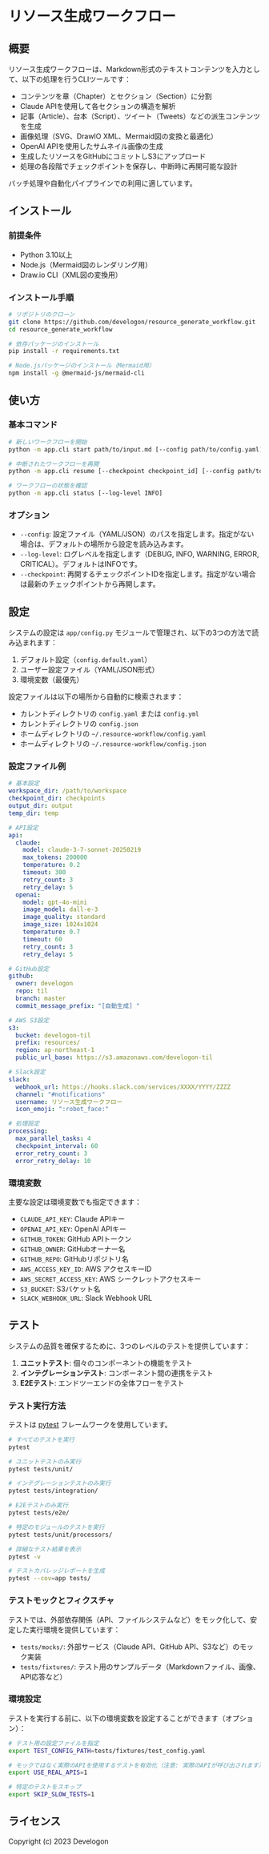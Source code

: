 # リソース生成ワークフロー

## 概要

リソース生成ワークフローは、Markdown形式のテキストコンテンツを入力として、以下の処理を行うCLIツールです：

- コンテンツを章（Chapter）とセクション（Section）に分割
- Claude APIを使用して各セクションの構造を解析
- 記事（Article）、台本（Script）、ツイート（Tweets）などの派生コンテンツを生成
- 画像処理（SVG、DrawIO XML、Mermaid図の変換と最適化）
- OpenAI APIを使用したサムネイル画像の生成
- 生成したリソースをGitHubにコミットしS3にアップロード
- 処理の各段階でチェックポイントを保存し、中断時に再開可能な設計

バッチ処理や自動化パイプラインでの利用に適しています。

## インストール

### 前提条件

- Python 3.10以上
- Node.js（Mermaid図のレンダリング用）
- Draw.io CLI（XML図の変換用）

### インストール手順

```bash
# リポジトリのクローン
git clone https://github.com/develogon/resource_generate_workflow.git
cd resource_generate_workflow

# 依存パッケージのインストール
pip install -r requirements.txt

# Node.jsパッケージのインストール（Mermaid用）
npm install -g @mermaid-js/mermaid-cli
```

## 使い方

### 基本コマンド

```bash
# 新しいワークフローを開始
python -m app.cli start path/to/input.md [--config path/to/config.yaml] [--log-level INFO]

# 中断されたワークフローを再開
python -m app.cli resume [--checkpoint checkpoint_id] [--config path/to/config.yaml] [--log-level INFO]

# ワークフローの状態を確認
python -m app.cli status [--log-level INFO]
```

### オプション

- `--config`: 設定ファイル（YAML/JSON）のパスを指定します。指定がない場合は、デフォルトの場所から設定を読み込みます。
- `--log-level`: ログレベルを指定します（DEBUG, INFO, WARNING, ERROR, CRITICAL）。デフォルトはINFOです。
- `--checkpoint`: 再開するチェックポイントIDを指定します。指定がない場合は最新のチェックポイントから再開します。

## 設定

システムの設定は `app/config.py` モジュールで管理され、以下の3つの方法で読み込まれます：

1. デフォルト設定（`config.default.yaml`）
2. ユーザー設定ファイル（YAML/JSON形式）
3. 環境変数（最優先）

設定ファイルは以下の場所から自動的に検索されます：
- カレントディレクトリの `config.yaml` または `config.yml`
- カレントディレクトリの `config.json`
- ホームディレクトリの `~/.resource-workflow/config.yaml`
- ホームディレクトリの `~/.resource-workflow/config.json`

### 設定ファイル例

```yaml
# 基本設定
workspace_dir: /path/to/workspace
checkpoint_dir: checkpoints
output_dir: output
temp_dir: temp

# API設定
api:
  claude:
    model: claude-3-7-sonnet-20250219
    max_tokens: 200000
    temperature: 0.2
    timeout: 300
    retry_count: 3
    retry_delay: 5
  openai:
    model: gpt-4o-mini
    image_model: dall-e-3
    image_quality: standard
    image_size: 1024x1024
    temperature: 0.7
    timeout: 60
    retry_count: 3
    retry_delay: 5

# GitHub設定
github:
  owner: develogon
  repo: til
  branch: master
  commit_message_prefix: "[自動生成] "

# AWS S3設定
s3:
  bucket: develogon-til
  prefix: resources/
  region: ap-northeast-1
  public_url_base: https://s3.amazonaws.com/develogon-til

# Slack設定
slack:
  webhook_url: https://hooks.slack.com/services/XXXX/YYYY/ZZZZ
  channel: "#notifications"
  username: リソース生成ワークフロー
  icon_emoji: ":robot_face:"

# 処理設定
processing:
  max_parallel_tasks: 4
  checkpoint_interval: 60
  error_retry_count: 3
  error_retry_delay: 10
```

### 環境変数

主要な設定は環境変数でも指定できます：

- `CLAUDE_API_KEY`: Claude APIキー
- `OPENAI_API_KEY`: OpenAI APIキー
- `GITHUB_TOKEN`: GitHub APIトークン
- `GITHUB_OWNER`: GitHubオーナー名
- `GITHUB_REPO`: GitHubリポジトリ名
- `AWS_ACCESS_KEY_ID`: AWS アクセスキーID
- `AWS_SECRET_ACCESS_KEY`: AWS シークレットアクセスキー
- `S3_BUCKET`: S3バケット名
- `SLACK_WEBHOOK_URL`: Slack Webhook URL

## テスト

システムの品質を確保するために、3つのレベルのテストを提供しています：

1. **ユニットテスト**: 個々のコンポーネントの機能をテスト
2. **インテグレーションテスト**: コンポーネント間の連携をテスト
3. **E2Eテスト**: エンドツーエンドの全体フローをテスト

### テスト実行方法

テストは [pytest](https://docs.pytest.org/) フレームワークを使用しています。

```bash
# すべてのテストを実行
pytest

# ユニットテストのみ実行
pytest tests/unit/

# インテグレーションテストのみ実行
pytest tests/integration/

# E2Eテストのみ実行
pytest tests/e2e/

# 特定のモジュールのテストを実行
pytest tests/unit/processors/

# 詳細なテスト結果を表示
pytest -v

# テストカバレッジレポートを生成
pytest --cov=app tests/
```

### テストモックとフィクスチャ

テストでは、外部依存関係（API、ファイルシステムなど）をモック化して、安定した実行環境を提供しています：

- `tests/mocks/`: 外部サービス（Claude API、GitHub API、S3など）のモック実装
- `tests/fixtures/`: テスト用のサンプルデータ（Markdownファイル、画像、API応答など）

### 環境設定

テストを実行する前に、以下の環境変数を設定することができます（オプション）：

```bash
# テスト用の設定ファイルを指定
export TEST_CONFIG_PATH=tests/fixtures/test_config.yaml

# モックではなく実際のAPIを使用するテストを有効化（注意: 実際のAPIが呼び出されます）
export USE_REAL_APIS=1

# 特定のテストをスキップ
export SKIP_SLOW_TESTS=1
```

## ライセンス

Copyright (c) 2023 Develogon 